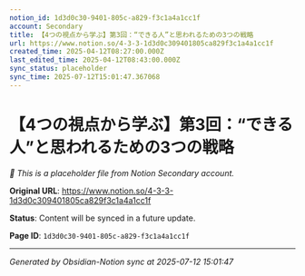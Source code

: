 ```yaml
---
notion_id: 1d3d0c30-9401-805c-a829-f3c1a4a1cc1f
account: Secondary
title: 【4つの視点から学ぶ】第3回：“できる人”と思われるための3つの戦略
url: https://www.notion.so/4-3-3-1d3d0c309401805ca829f3c1a4a1cc1f
created_time: 2025-04-12T08:27:00.000Z
last_edited_time: 2025-04-12T08:43:00.000Z
sync_status: placeholder
sync_time: 2025-07-12T15:01:47.367068
---
```


# 【4つの視点から学ぶ】第3回：“できる人”と思われるための3つの戦略

*🔄 This is a placeholder file from Notion Secondary account.*

**Original URL**: https://www.notion.so/4-3-3-1d3d0c309401805ca829f3c1a4a1cc1f

**Status**: Content will be synced in a future update.

**Page ID**: `1d3d0c30-9401-805c-a829-f3c1a4a1cc1f`

---

*Generated by Obsidian-Notion sync at 2025-07-12 15:01:47*

